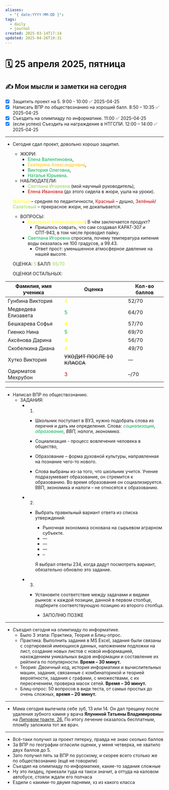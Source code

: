 ```yaml
---
aliases:
  - "{ date:YYYY-MM-DD }": 
tags:
  - daily
  - journal
created: 2025-03-14T17:14
updated: 2025-04-26T19:31
---
```


# 🗓️ 25 апреля 2025, пятница

## ✍️ Мои мысли и заметки на сегодня

- [x] Защитить проект на 5. 9:00 - 10:00 ✅ 2025-04-25
- [x] Написать ВПР по обществознанию на хороший балл. 8:50 – 10:35 ✅ 2025-04-25
- [x] Съездить на олимпиаду по информатике. 11:00 ✅ 2025-04-25
- [x] (если успею) Съездить на награждение в НТГСПИ. 12:00 – 14:00 ✅ 2025-04-25

---

- Сегодня сдал проект, довольно хорошо защитил.
  - ЖЮРИ:
    - <font color="#00b050">Елена Валентиновна</font>,
    - <font color="#ffc000">Екатерина Александровна</font>,
    - <font color="#00b050">Виктория Олеговна</font>,
    - <font color="#00b050">Наталья Юрьевна</font>.
  - НАБЛЮДАТЕЛИ:
    - <font color="#92d050">Светлана Игоревна</font> (мой научный руководитель),
    - <font color="#c00000">Елена Ивановна</font> (до этого сидела в жюри, ушла на уроки).

  <font color="#ffff00">Желтый</font> – средняя по педантичности,
  <font color="#c00000">Красный</font> – душно,
  <font color="#c00000">Зелёный</font>/<font color="#92d050">Салатовый</font> – прекрасное жюри, не докапывается.
  
  - ВОПРОСЫ:
    - <font color="#ffff00">Екатерина Александровна</font>: В чём заключается продукт?
      - Пришлось соврать, что сам создавал КАРАТ-307 и СПТ-943, в том числе проводил пайку.
    - <font color="#00b050">Светлана Игоревна</font> спросила, почему температура кипения воды оказалась не 100 градусов, а 99.43.
      - Ответ прост: уменьшенное атмосферное давление на нашей высоте.

  ОЦЕНКА: <font color="#92d050">5</font>
  БАЛЛ: <font color="#92d050">65/70</font>

  ОЦЕНКИ ОСТАЛЬНЫХ:

| Фамилия, имя ученика | Оценка                                                      | Кол-во баллов |
| -------------------- | ----------------------------------------------------------- | ------------- |
| Гунбина Виктория     | <font color="#ffff00">4</font>                              | 52/70         |
| Медведева Елизавета  | <font color="#00b050">5                             </font> | 64/70<br>     |
| Бешкарева Софья      | <font color="#ffff00">4</font>                              | 57/70         |
| Гиенко Нина          | <font color="#00b050">5                             </font> | 69/70         |
| Аксёнова Дарина      | <font color="#ffff00">4</font>                              | 56/70         |
| Скобелкина Диана     | <font color="#ffff00">4</font>                              | 49/70         |
| Хутко Виктория       | ~~УХОДИТ ПОСЛЕ 10 КЛАССА~~                                  | —             |
| Одирматов Мехрубон   | <font color="#c00000">3                             </font> | –/70          |
  

---


- Написал ВПР по обществознанию.
  - ЗАДАНИЯ:
    - 1. 
      - Школьник поступает в ВУЗ, нужно подобрать слова из перечня и дать им определения. Слова: *<font color="#00b050">социализация</font>, <font color="#00b050">образование</font>, ВВП, налоги, экономика*.
      
      - Социализация - процесс вовлечения человека в общество,
      - Образование – форма духовной культуры, направленная на познание чего-то нового.
    
      - Слова выбраны из-за того, что школьник учится. Учение подразумевает образование, он стремится к образованию. Во время образования он социализируется. ВВП, экономика и налоги – не относятся к образованию.
    - 2.
      - Выбрать правильный вариант ответа из списка утверждений:
        - Рыночная экономика основана на сырьевом аграрном субъекте.
        - —
        - —
        - —
        - –
          
        Я выбрал ответы 234, когда дадут посмотреть вариант, обязательно обновлю это задание.
    - 3.
      - Установите соответствие между задачами и видами рынков: к каждой позиции, данной в первом столбце, подберите соответствующую позицию из второго столбца.
        
        - ЗАПОЛНЮ ПОЗЖЕ     

---
- Съездил сегодня на олимпиаду по информатике.
  - Было 3 этапа: Практика, Теория и Блиц-опрос.
  - Практика: Выполнить задания в MS Excel, задания были связаны с сортировкой имеющихся данных, наложением подложки на лист, создание новых листов с новой информацией, нахождением уникальных видов информации и составление их рейтинга по популярности. **Время – 30 минут.**
  - Теория: Двоичный код, история информатики и вычислительных машин, задания, связанные с комбинаторикой и теорией вероятности, задания с графами, с множествами, с их пересечением, проверка масок сетей. **Время – 30 минут.**
  - Блиц-опрос: 50 вопросов в виде теста, от самых простых до очень сложных, **время – 20 минут.**

---
 - Мама сегодня вылечила себе зуб, 13 или 14. Он дал трещину после удаления зубного камня у врача **Ялуниной Татьяны Владимировны** на <u>Липовом тракте, 26.</u> По итогу лечение оказалось бесплатным, пломбу заложила тот же врач.

---

- Всё-таки получил за проект пятерку, правда не знаю сколько баллов
- За ВПР по географии огласили оценки, у меня четверка, не хватило двух баллов до 5.
- Зато получил пять за ВПР по русскому, и скорее всего столько же по обществознанию (ещё не говорили)
- Съездил на олимпиаду по информатике, какие-то задания сложные
- Ну это пиздец, приехали туда на такси значит, а оттуда на каловом автобусе, стояли ждали его полчаса
- Ездили с какими-то двумя парнями, хз из какого класса
